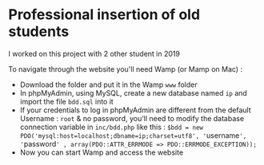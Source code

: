 # Professional insertion of old students

I worked on this project with 2 other student in 2019

To navigate through the website you'll need Wamp (or Mamp on Mac) :
- Download the folder and put it in the Wamp `www` folder
- In phpMyAdmin, using MySQL, create a new database named `ip` and import the file `bdd.sql` into it
- If your credentials to log in phpMyAdmin are different from the default Username : `root` & no password, you'll need to modify the database connection variable in `inc/bdd.php` like this : `$bdd = new PDO('mysql:host=localhost;dbname=ip;charset=utf8', '`username`', '`password`' , array(PDO::ATTR_ERRMODE => PDO::ERRMODE_EXCEPTION));`
- Now you can start Wamp and access the website
